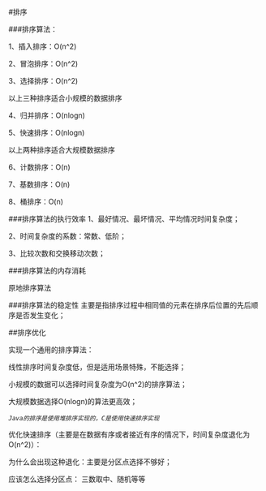 #排序

###排序算法：

1、插入排序：O(n^2)

2、冒泡排序：O(n^2)

3、选择排序：O(n^2)

以上三种排序适合小规模的数据排序

4、归并排序：O(nlogn)

5、快速排序：O(nlogn)

以上两种排序适合大规模数据排序

6、计数排序：O(n)

7、基数排序：O(n)

8、桶排序：O(n)

###排序算法的执行效率
1、最好情况、最坏情况、平均情况时间复杂度；

2、时间复杂度的系数：常数、低阶；

3、比较次数和交换移动次数；

###排序算法的内存消耗

原地排序算法

###排序算法的稳定性
主要是指排序过程中相同值的元素在排序后位置的先后顺序是否发生变化；


##排序优化

实现一个通用的排序算法：

线性排序时间复杂度低，但是适用场景特殊，不能选择；

小规模的数据可以选择时间复杂度为O(n^2)的排序算法；

大规模数据选择O(nlogn)的算法更高效；

_`Java的排序是使用堆排序实现的，C是使用快速排序实现`_

优化快速排序（主要是在数据有序或者接近有序的情况下，时间复杂度退化为O(n^2)）：

为什么会出现这种退化：主要是分区点选择不够好；

应该怎么选择分区点： 三数取中、随机等等


